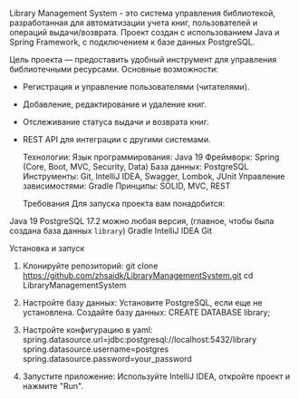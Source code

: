   Library Management System - это система управления библиотекой, разработанная для автоматизации учета книг, пользователей и операций выдачи/возврата. Проект создан с использованием Java и Spring Framework, с подключением к базе данных PostgreSQL.

  Цель проекта — предоставить удобный инструмент для управления библиотечными ресурсами. 
Основные возможности:

* Регистрация и управление пользователями (читателями).
* Добавление, редактирование и удаление книг.
* Отслеживание статуса выдачи и возврата книг.
* REST API для интеграции с другими системами.

  Технологии:
Язык программирования: Java 19
Фреймворк: Spring (Core, Boot, MVC, Security, Data)
База данных: PostgreSQL
Инструменты: Git, IntelliJ IDEA, Swagger, Lombok, JUnit
Управление зависимостями: Gradle
Принципы: SOLID, MVC, REST

  Требования
Для запуска проекта вам понадобится:

Java 19
PostgreSQL 17.2 можно любая версия, (главное, чтобы была создана база данных `library`)
Gradle
IntelliJ IDEA
Git

  Установка и запуск
1. Клонируйте репозиторий:
git clone https://github.com/zhsaidk/LibraryManagementSystem.git
cd LibraryManagementSystem

2. Настройте базу данных:
Установите PostgreSQL, если еще не установлена.
Создайте базу данных:
CREATE DATABASE library;

3. Настройте конфигурацию в yaml:
spring.datasource.url=jdbc:postgresql://localhost:5432/library
spring.datasource.username=postgres
spring.datasource.password=your_password

4. Запустите приложение:
Используйте IntelliJ IDEA, откройте проект и нажмите "Run".
